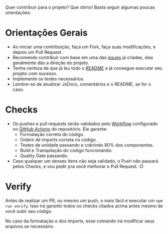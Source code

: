 Quer contribuir para o projeto? Que ótimo! Basta seguir algumas poucas orientações:

# Orientações Gerais

- Ao iniciar uma contribuição, faça um Fork, faça suas modificações, e depois um Pull Request.
- Recomendo contribuir com base em uma das [issues](https://github.com/startup-of-zero-reais/szr-ui/issues) já criadas, elas geralmente dão a direção do projeto.
- Tenha certeza de que já leu todo o [README](https://github.com/startup-of-zero-reais/szr-ui/blob/main/README.md) e já consegue executar seu projeto com sucesso.
- Implemente os testes necessários.
- Lembre-se de atualizar JsDocs, comentários e o README, se for o caso.

# Checks

- Os pushes e pull requests serão validados pelo [Workflow](https://github.com/startup-of-zero-reais/szr-ui/blob/main/.github/workflows/quality_gate.yml) configurado no [GitHub Actions](https://github.com/startup-of-zero-reais/szr-ui/actions) do repositório. Ele garante:
  - Formatação correta do código.
  - Ordem de imports correta no código.
  - Testes de unidade passando e cobrindo 80% dos componentes.
  - Build e Transpilação do código funcionando.
  - Quality Gate passando.
- Caso qualquer um desses itens não seja validado, o Push não passará pelos Checks, e vou pedir pra você melhorar o Pull Request. :D

# Verify

Antes de realizar um PR, ou mesmo um push, o mais fácil é executar um `npm run verify`. 
Isso irá garantir todos os checks citados acima antes mesmo de você subir seu código.

No caso da formatação e dos imports, esse comando irá modificar seus arquivos se necessário.